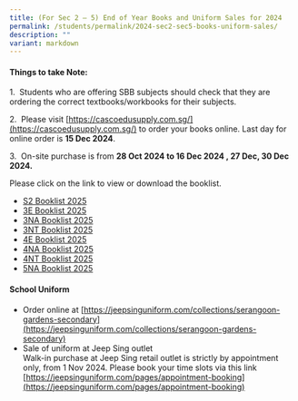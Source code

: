 ```yaml
---
title: (For Sec 2 – 5) End of Year Books and Uniform Sales for 2024
permalink: /students/permalink/2024-sec2-sec5-books-uniform-sales/
description: ""
variant: markdown
---
```

#### **Things to take Note:**


1.&nbsp; Students who are offering SBB subjects should check that they are ordering the correct textbooks/workbooks for their subjects.

2.&nbsp; Please visit [https://cascoedusupply.com.sg/](https://cascoedusupply.com.sg/) to order your books online. Last day for online order is **15 Dec 2024**.

3.&nbsp; On-site purchase is from **28 Oct 2024 to 16 Dec 2024 , 27 Dec, 30 Dec 2024.**

Please click on the link to view or download the booklist.
* [S2 Booklist 2025](/files/SGDS_Booklist_2025__S2.pdf)
* [3E Booklist 2025](/files/SGDS_Booklist_2025__S3E.pdf)
* [3NA Booklist 2025](/files/SGDS_Booklist_2025__S3NA.pdf)
* [3NT Booklist 2025](/files/SGDS_Booklist_2025__S3NT.pdf)
* [4E Booklist 2025](/files/SGDS_Booklist_2025__S4E.pdf)
* [4NA Booklist 2025](/files/SGDS_Booklist_2025__S4NA.pdf)
* [4NT Booklist 2025](/files/SGDS_Booklist_2025__S4NT.pdf)
* [5NA Booklist 2025](/files/SGDS_Booklist_2025__S5NA.pdf)

#### **School Uniform**

* Order online at [https://jeepsinguniform.com/collections/serangoon-gardens-secondary](https://jeepsinguniform.com/collections/serangoon-gardens-secondary)
* Sale of uniform at Jeep Sing outlet <br>
Walk-in purchase at Jeep Sing retail outlet is strictly by appointment only, from 1 Nov 2024. Please book your time slots via this link [https://jeepsinguniform.com/pages/appointment-booking](https://jeepsinguniform.com/pages/appointment-booking)